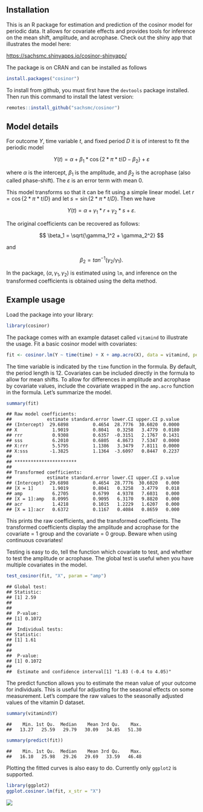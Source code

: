 ## Installation

This is an R package for estimation and prediction of the cosinor model
for periodic data. It allows for covariate effects and provides tools
for inference on the mean shift, amplitude, and acrophase. Check out the
shiny app that illustrates the model here:

<https://sachsmc.shinyapps.io/cosinor-shinyapp/>

The package is on CRAN and can be installed as follows

``` r
install.packages("cosinor")
```

To install from github, you must first have the `devtools` package
installed. Then run this command to install the latest version:

``` r
remotes::install_github("sachsmc/cosinor")
```

## Model details

For outcome $Y$, time variable $t$, and fixed period $D$ it is of
interest to fit the periodic model

$$
Y(t) = \alpha + \beta_1 * \cos\{2 * \pi * t / D - \beta_2\} + \varepsilon
$$

where $\alpha$ is the intercept, $\beta_1$ is the amplitude, and
$\beta_2$ is the acrophase (also called phase-shift). The $\varepsilon$
is an error term with mean 0.

This model transforms so that it can be fit using a simple linear model.
Let $r = \cos\{2 * \pi * t / D\}$ and let $s = \sin\{2 * \pi * t / D\}$.
Then we have

$$
Y(t) = \alpha + \gamma_1 * r + \gamma_2 * s + \varepsilon.
$$

The original coefficients can be recovered as follows:

$$
\beta_1 = \sqrt{\gamma_1^2 + \gamma_2^2}
$$

and

$$
\beta_2 = tan^{-1}(\gamma_2 / \gamma_1).
$$

In the package, $(\alpha, \gamma_1, \gamma_2)$ is estimated using `lm`,
and inference on the transformed coefficients is obtained using the
delta method.

## Example usage

Load the package into your library:

``` r
library(cosinor)
```

The package comes with an example dataset called `vitamind` to
illustrate the usage. Fit a basic cosinor model with covariates:

``` r
fit <- cosinor.lm(Y ~ time(time) + X + amp.acro(X), data = vitamind, period = 12)
```

The time variable is indicated by the `time` function in the formula. By
default, the period length is 12. Covariates can be included directly in
the formula to allow for mean shifts. To allow for differences in
amplitude and acrophase by covariate values, include the covariate
wrapped in the `amp.acro` function in the formula. Let’s summarize the
model.

``` r
summary(fit)
```

    ## Raw model coefficients:
    ##             estimate standard.error lower.CI upper.CI p.value
    ## (Intercept)  29.6898         0.4654  28.7776  30.6020  0.0000
    ## X             1.9019         0.8041   0.3258   3.4779  0.0180
    ## rrr           0.9308         0.6357  -0.3151   2.1767  0.1431
    ## sss           6.2010         0.6805   4.8673   7.5347  0.0000
    ## X:rrr         5.5795         1.1386   3.3479   7.8111  0.0000
    ## X:sss        -1.3825         1.1364  -3.6097   0.8447  0.2237
    ## 
    ## ***********************
    ## 
    ## Transformed coefficients:
    ##             estimate standard.error lower.CI upper.CI p.value
    ## (Intercept)  29.6898         0.4654  28.7776  30.6020   0.000
    ## [X = 1]       1.9019         0.8041   0.3258   3.4779   0.018
    ## amp           6.2705         0.6799   4.9378   7.6031   0.000
    ## [X = 1]:amp   8.0995         0.9095   6.3170   9.8820   0.000
    ## acr           1.4218         0.1015   1.2229   1.6207   0.000
    ## [X = 1]:acr   0.6372         0.1167   0.4084   0.8659   0.000

This prints the raw coefficients, and the transformed coefficients. The
transformed coefficients display the amplitude and acrophase for the
covariate = 1 group and the covariate = 0 group. Beware when using
continuous covariates!

Testing is easy to do, tell the function which covariate to test, and
whether to test the amplitude or acrophase. The global test is useful
when you have multiple covariates in the model.

``` r
test_cosinor(fit, "X", param = "amp")
```

    ## Global test: 
    ## Statistic: 
    ## [1] 2.59
    ## 
    ## 
    ##  P-value: 
    ## [1] 0.1072
    ## 
    ##  Individual tests: 
    ## Statistic: 
    ## [1] 1.61
    ## 
    ## 
    ##  P-value: 
    ## [1] 0.1072
    ## 
    ##  Estimate and confidence interval[1] "1.83 (-0.4 to 4.05)"

The predict function allows you to estimate the mean value of your
outcome for individuals. This is useful for adjusting for the seasonal
effects on some measurement. Let’s compare the raw values to the
seasonally adjusted values of the vitamin D dataset.

``` r
summary(vitamind$Y)
```

    ##    Min. 1st Qu.  Median    Mean 3rd Qu.    Max. 
    ##   13.27   25.59   29.79   30.09   34.85   51.30

``` r
summary(predict(fit))
```

    ##    Min. 1st Qu.  Median    Mean 3rd Qu.    Max. 
    ##   16.10   25.98   29.26   29.69   33.59   46.48

Plotting the fitted curves is also easy to do. Currently only `ggplot2`
is supported.

``` r
library(ggplot2)
ggplot.cosinor.lm(fit, x_str = "X")
```

![](README_files/figure-markdown_github/unnamed-chunk-8-1.png)
